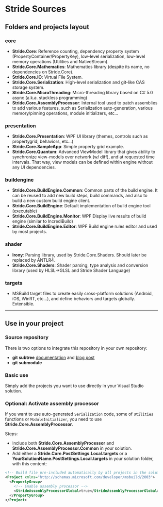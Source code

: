 Stride Sources
=============

Folders and projects layout
---------------------------

### core ###

* __Stride.Core__:
   Reference counting, dependency property system (PropertyContainer/PropertyKey), low-level serialization, low-level memory operations (Utilities and NativeStream).
* __Stride.Core.Mathematics__:
   Mathematics library (despite its name, no dependencies on Stride.Core).
* __Stride.Core.IO__:
   Virtual File System.
* __Stride.Core.Serialization__:
   High-level serialization and git-like CAS storage system.
* __Stride.Core.MicroThreading__:
   Micro-threading library based on C# 5.0 async (a.k.a. stackless programming)
* __Stride.Core.AssemblyProcessor__:
   Internal tool used to patch assemblies to add various features, such as Serialization auto-generation, various memory/pinning operations, module initializers, etc...
   
### presentation ###

* __Stride.Core.Presentation__: WPF UI library (themes, controls such as propertygrid, behaviors, etc...)
* __Stride.Core.SampleApp__: Simple property grid example.
* __Stride.Core.Quantum__: Advanced ViewModel library that gives ability to synchronize view-models over network (w/ diff), and at requested time intervals. That way, view models can be defined within engine without any UI dependencies.

### buildengine ###

* __Stride.Core.BuildEngine.Common__:
   Common parts of the build engine. It can be reused to add new build steps, build commands, and also to build a new custom build engine client.
* __Stride.Core.BuildEngine__: Default implementation of build engine tool (executable)
* __Stride.Core.BuildEngine.Monitor__: WPF Display live results of build engine (similar to IncrediBuild)
* __Stride.Core.BuildEngine.Editor__: WPF Build engine rules editor
and used by most projects.

### shader ###

* __Irony__: Parsing library, used by Stride.Core.Shaders. Should later be replaced by ANTLR4.
* __Stride.Core.Shaders__: Shader parsing, type analysis and conversion library (used by HLSL->GLSL and Stride Shader Language)

### targets ###

* MSBuild target files to create easily cross-platform solutions (Android, iOS, WinRT, etc...), and define behaviors and targets globally. Extensible.

----------

Use in your project
-------------------

### Source repository ###

There is two options to integrate this repository in your own repository:

* __git subtree__ [documentation](https://github.com/git/git/blob/master/contrib/subtree/git-subtree.txt) and [blog post](http://psionides.eu/2010/02/04/sharing-code-between-projects-with-git-subtree/)
* __git submodule__

### Basic use ###

Simply add the projects you want to use directly in your Visual Studio solution.

### Optional: Activate assembly processor ###

If you want to use auto-generated `Serialization` code, some of `Utilities` functions or `ModuleInitializer`, you need to use __Stride.Core.AssemblyProcessor__.

Steps:

* Include both __Stride.Core.AssemblyProcessor__ and __Stride.Core.AssemblyProcessor.Common__ in your solution.
* Add either a __Stride.Core.PostSettings.Local.targets__ or a __YourSolutionName.PostSettings.Local.targets__ in your solution folder, with this content:

```xml
<!-- Build file pre-included automatically by all projects in the solution -->
<Project xmlns="http://schemas.microsoft.com/developer/msbuild/2003">
  <PropertyGroup>
    <!-- Enable assembly processor -->
    <StrideAssemblyProcessorGlobal>true</StrideAssemblyProcessorGlobal>
  </PropertyGroup>
</Project>
```
